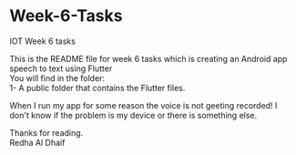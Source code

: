 # Week-6-Tasks <br />
IOT Week 6 tasks <br />


This is the README file for week 6 tasks which is creating an Android app speech to text using Flutter <br />
You will find in the folder: <br /> 
1- A public folder that contains the Flutter files. <br /> 

When I run my app for some reason the voice is not geeting recorded!
I don't know if the problem is my device or there is something else.


Thanks for reading. <br />
Redha Al Dhaif  <br />
